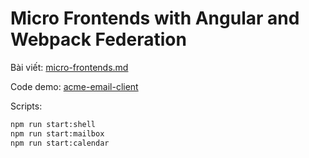 # Micro Frontends with Angular and Webpack Federation

Bài viết: [micro-frontends.md](./micro-frontends.md)

Code demo: [acme-email-client](./acme-email-client)

Scripts:

```sh
npm run start:shell
npm run start:mailbox
npm run start:calendar
```
